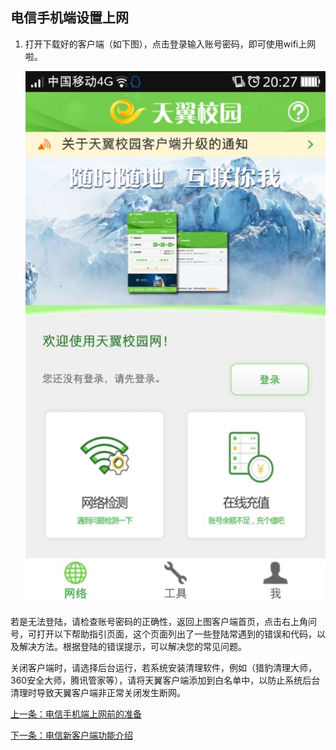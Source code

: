 ## 电信手机端设置上网

1. 打开下载好的客户端（如下图），点击登录输入账号密码，即可使用wifi上网啦。

   ![](./image/setPhoneDX_img1.jpg)

若是无法登陆，请检查账号密码的正确性，返回上图客户端首页，点击右上角问号，可打开以下帮助指引页面，这个页面列出了一些登陆常遇到的错误和代码，以及解决方法。根据登陆的错误提示，可以解决您的常见问题。

关闭客户端时，请选择后台运行，若系统安装清理软件，例如（猎豹清理大师，360安全大师，腾讯管家等），请将天翼客户端添加到白名单中，以防止系统后台清理时导致天翼客户端非正常关闭发生断网。

[上一条：电信手机端上网前的准备](/guide/preparePhoneDX)

[下一条：电信新客户端功能介绍](/guide/introductionDX)